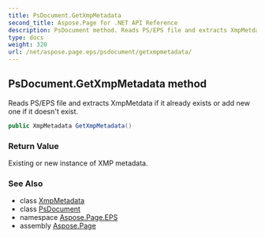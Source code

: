 ```yaml
---
title: PsDocument.GetXmpMetadata
second_title: Aspose.Page for .NET API Reference
description: PsDocument method. Reads PS/EPS file and extracts XmpMetdata if it already exists or add new one if it doesnt exist
type: docs
weight: 320
url: /net/aspose.page.eps/psdocument/getxmpmetadata/
---
```

## PsDocument.GetXmpMetadata method

Reads PS/EPS file and extracts XmpMetdata if it already exists or add new one if it doesn't exist.

```csharp
public XmpMetadata GetXmpMetadata()
```

### Return Value

Existing or new instance of XMP metadata.

### See Also

* class [XmpMetadata](../../../aspose.page.eps.xmp/xmpmetadata/)
* class [PsDocument](../)
* namespace [Aspose.Page.EPS](../../psdocument/)
* assembly [Aspose.Page](../../../)


